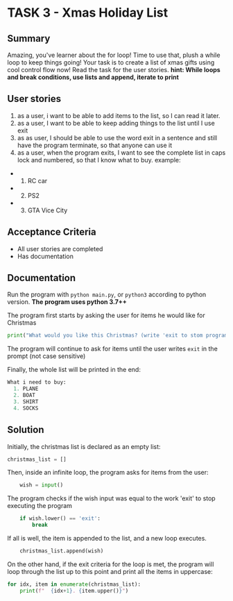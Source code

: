 # TASK 3 - Xmas Holiday List

## Summary
Amazing, you've learner about the for loop!
Time to use that, plush a while loop to keep things going!
Your task is to create a list of xmas gifts using cool control flow now!
Read the task for the user stories.
**hint: While loops and break conditions, use lists and append, iterate to print**

## User stories
1. as a user, i want to be able to add items to the list, so I can read it later.
2. as a user, I want to be able to keep adding things to the list until I use exit
3. as as user, I should be able to use the word exit in a sentence and still have the program terminate, so that anyone can use it
4. as a user, when the program exits, I want to see the complete list in caps lock and numbered, so that I know what to buy. example:
  - 1. RC car
  - 2. PS2
  - 3. GTA Vice City

## Acceptance Criteria
- All user stories are completed
- Has documentation

## Documentation
Run the program with `python main.py`, or `python3` according to python version. 
**The program uses python 3.7++**

The program first starts by asking the user for items he would like for Christmas
```python
print("What would you like this Christmas? (write 'exit to stom program')")
```
The program will continue to ask for items until the user writes `exit` in the prompt (not case sensitive)

Finally, the whole list will be printed in the end:
```python
What i need to buy:
  1. PLANE
  2. BOAT
  3. SHIRT
  4. SOCKS
```


## Solution
Initially, the christmas list is declared as an empty list:
```python
christmas_list = []
```
Then, inside an infinite loop, the program asks for items from the user:
```python
    wish = input()
```

The program checks if the wish input was equal to the work 'exit' to stop executing the program
```python
    if wish.lower() == 'exit':
        break
```

If all is well, the item is appended to the list, and a new loop executes.
```python
    christmas_list.append(wish)
```
On the other hand, if the exit criteria for the loop is met, the program will loop through the list up to this point and print all the items in uppercase:
```python
for idx, item in enumerate(christmas_list):
    print(f"  {idx+1}. {item.upper()}")
```
